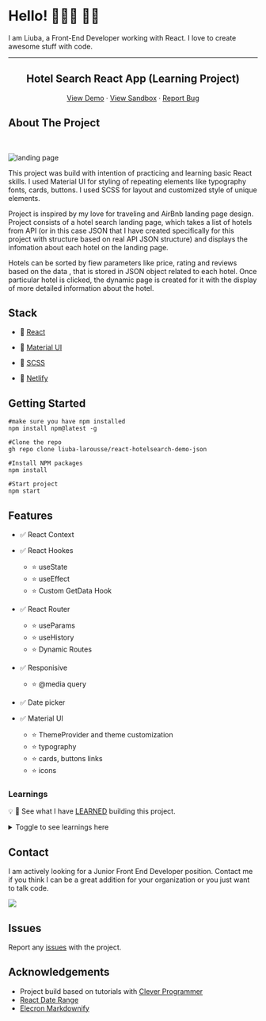 <!-- PROJECT LOGO -->
<br />

# Hello! 👩🏻‍🦰 🤙🏻

I am Liuba, a Front-End Developer working with React. I love to create awesome stuff with code.

---

<p align="center">
  <h2 align="center">Hotel Search React App (Learning Project)</h2>

  <p align="center">
<p align="center">
    <a href="https://react-hotelsearch-demo-app.netlify.app/">View Demo</a>
    ·
    <a href="https://codesandbox.io/s/determined-poitras-2iytu">View Sandbox</a>
    ·
     <a href="https://github.com/liuba-larousse/react-hotelsearch-demo-json/issues">Report Bug</a>
</p>
  </p>
</p>

<!-- ABOUT THE PROJECT -->

## About The Project

<br>

![landing page](https://github.com/liuba-larousse/react-hotelsearch-demo-json/blob/dynamic-pages/hotelsearch-react-demo.png)

<!-- <div align="center">
<img src="https://res.cloudinary.com/liubalarousse/image/upload/v1623167167/for%20portfolio/hotelsearch-react-demo_nuoyne.png" width="75%" alt="landing page">
</div> -->

This project was build with intention of practicing and learning basic React skills. I used Material UI for styling of repeating elements like typography fonts, cards, buttons. I used SCSS for layout and customized style of unique elements.

Project is inspired by my love for traveling and AirBnb landing page design. Project consists of a hotel search landing page, which takes a list of hotels from API (or in this case JSON that I have created specifically for this project with structure based on real API JSON structure) and displays the infomation about each hotel on the landing page.

Hotels can be sorted by fiew parameters like price, rating and reviews based on the data , that is stored in JSON object related to each hotel. Once particular hotel is clicked, the dynamic page is created for it with the display of more detailed information about the hotel.

## Stack

<!-- This section should list any major frameworks that you built your project using. Leave any add-ons/plugins for the acknowledgements section. Here are a few examples. -->

- 🧱 [React](https://reactjs.org/)
- 🎨 [Material UI](https://material-ui.com/)
- 🎨 [SCSS](https://sass-lang.com/)

- 🚀 [Netlify](https://www.netlify.com/)

<!-- GETTING STARTED -->

## Getting Started

<!-- This is an example of how you may give instructions on setting up your project locally.
To get a local copy up and running follow these simple example steps. -->

```
#make sure you have npm installed
npm install npm@latest -g

#Clone the repo
gh repo clone liuba-larousse/react-hotelsearch-demo-json

#Install NPM packages
npm install

#Start project
npm start
```

<!-- USAGE EXAMPLES -->

<!-- ## Usage -->

<!-- Use this space to show useful examples of how a project can be used. Additional screenshots, code examples and demos work well in this space. You may also link to more resources. -->

<!-- FEATURES-->

## Features

- ✅ React Context
- ✅ React Hookes
  - ⭐ useState
  - ⭐ useEffect
  - ⭐ Custom GetData Hook
- ✅ React Router

  - ⭐ useParams
  - ⭐ useHistory
  - ⭐ Dynamic Routes

- ✅ Responisive
  - ⭐ @media query
- ✅ Date picker

- ✅ Material UI
  - ⭐ ThemeProvider and theme customization
  - ⭐ typography
  - ⭐ cards, buttons links
  - ⭐ icons

<!-- LEARNINGS -->

### Learnings

💡 📖 See what I have [LEARNED](https://github.com/liuba-larousse/react-hotelsearch-demo-json/blob/dynamic-pages/LEARNINGS.md) building this project.

<details><summary>Toggle to see learnings here</summary>

Here are some things I learned while building this website:

<br>

🌴 Topic

🥥 Tip to remember

🌿 Better code practice

📖 Reading resourses

<br>

### React

- 🌴 REACT ROUTER
  - 🥥 `history.push("./yourpage")` used inside of button as link to another page
  - 🥥 Place dynamic route before other routes. If placed under other routes dynamic route does not work.

```
   <Route path="/page/:pageId">
      <DynamicPage />
           </Route>
   <Route path="/">
            <Home/>
           </Route>
```

- 🥥 To create a dynamic route for each page use following steps

  - Pass unique value inside the Link to dynamic page
    ` <Link to={ "page/" + page.id }`
  - Wrap `<Page/>` component in the `<Route path="/page/:pageId">`
  - Use `useParams()` to get params `const params = useParams()`
  - Map thhrough the array of objects and find object that matched with pageId passed value in route params
  - Dont forget ❗ to `parseInt(params.pageId)` as params.pageId will be returned as a string

    ```
    const selectedPage = pages.find((page) => {
    return page.id === parseInt(params.pageId);
    });
    ```

  - 📖 More on creating dynamic routes [here](https://dev.to/dsckiitdev/dynamic-pages-using-react-router-2pm)

 <br>

- 🌴 CONTEXT

  - 🥥 Wrap context provider around parent element, inside which children elements will be rendered. In this case inside `index.js` `<DataProvider><App /></DataProvider>`

  - 🥥🌿 Create Custom Hook within the context.

    ```
    function useData() {
    if (context === undefined) {
    throw new Error("useData must be used within a DataProvider");
    }
    return useContext(DataContext);
    }
    ```

    If there is no value, then we throw a helpful error message indicating that the hook is not being called within a function component that is rendered. 📖Read more [here](https://kentcdodds.com/blog/how-to-use-react-context-effectively)

<br>

- 🌴 FETCHING DATA

  - 🥥 Use `async` function when fetching data from API or JSON within `context.js`.
  - 📖 Read about fetching Hooks [here](https://www.robinwieruch.de/react-hooks-fetch-data).
  - 📖 Read about rendering data from JSN [here](https://www.pluralsight.com/guides/fetch-data-from-a-json-file-in-a-react-app) and [here](https://www.pluralsight.com/guides/fetch-data-from-a-json-file-in-a-react-app)
  - 🥥 Use `try/catch` syntax to fetch the data.
  - 📖 See try/catch use example [here](https://www.w3schools.com/java/java_try_catch.asp)

<br>

- 🥥 JSON file has to be placed in `public/` folder

- 🥥 OG meta tags are placed in the head of index.html file in `public/` folder

  ```
  <meta property="og:image" content="..." />
  <meta property="og:description" content="..." />
  <meta property="og:url" content="..." />
  ```

- 🥥 To remove Link native styling use ` <Link style={{ textDecoration: "none" }} >`

- 🥥 Use `array.sort()` function to sort array of objects by values provided.

  - use -1 : 1 to sort values in descending order
  - use 1 : -1 to sort values in ascending order

    ```
    function sortByReviews() {
    const sortedHotels = [...hotels].sort((a, b) =>
    a.guestReviews.total > b.guestReviews.total ? -1 : 1
    );
    return (
    sortedHotels
     );
     }
    ```

  - 📖 More about sorting arrays by property values [here](https://flaviocopes.com/how-to-sort-array-of-objects-by-property-javascript/)

   <br>

## Material UI

- 🥥🌿 In `<Typography/>` element always specify

  - Variant applies the theme typography styles
  - Component used for the root node

- 🥥🌿 In `<InputBase/>` element arial-label can be specified as input pros `inputProps={{ "aria-label": "search airbnb" }}`

- 🥥🌿 In `<Icon>` element use`aria-label` native prop

- 🥥 `<Avatar/>` element easy to use to create user Avatars

- 🥥 To CHANGE THEME colors

  - Wrap parent element in `<ThemeProvider theme={theme}/>`
  - Override new colors in theme inside the palette object

  ```
  const theme = createMuiTheme({
  palette: {
  primary: {
  main: "#f44336",
  contrastText: "#fff"
  },
  secondary: {
  main: "#ffc400",
  contrastText: "#000000"
  }}});
  ```

  <br>

## CSS

- 🥥 Center backround image with css:

  ```
  background: url("https://images.photo.jpg") center center;
  background-size: cover;
  background-repeat: no-repeat;
  ```

- 🥥 Use `object-fit: contain` for image to maintain its aspect ratio while fitting within the element’s content box

- 🥥 Grow/Shrink animation on hover with scss:

  ```
      element: {
      width: 100,
      height: 100,
      transition: transform 0.15s ease-in-out,
      &:hover: {
      transform: scale3d(1.05, 1.05, 1)
      }}
  ```

   <br>

## Netlify

- 🥥 In `package.json` add`"homepage": "./"`
- 🥥 In `netfily,toml` add `[build] publish = "build/"`
- 🥥 In Deploy Settings:
  - ` Build command:` `CI= npm run build`
  - ` Publish directory:` `build/`

<br>

## Other

- 🌴 README

  - 🥥 It was my first time trying to write proper clean nice `README.md`. I found it helpful to use some [templates](https://awesomeopensource.com/projects/readme)
  - 🥥 I used 🔗[markdown guide](https://www.markdownguide.org/basic-syntax/) source to learn more about basic Markdown synax.
  - 🥥 [Markdownify](https://markdownify.js.org/) is a Markdowneditor for desktop. It was of a huge help for writing syntax and preview it on desktop before pushing the code.
  - My `Readme.md` was created based on 🔗[this template](https://github.com/othneildrew/Best-README-Template).
    Thank you @othneildrew for sharing a template.
  - And here is a huge 🔗[List](https://github.com/matiassingers/awesome-readme) of many open sourse README templates can be used to help create your own awesome readme

   <br>

- 🌴 STORAGE
- 🥥 I use 🔗[Cloudinary](https://cloudinary.com/) for an easy storage of media files online.

</details>

## Contact

I am actively looking for a Junior Front End Developer position. Contact me if you think I can be a great addition for your organization or you just want to talk code.

<a href="mailto:liubovkapitulskaya@gmail.com?"><img src="https://img.shields.io/badge/gmail-%23DD0031.svg?&style=for-the-badge&logo=gmail&logoColor=white"/></a>

<!-- ISSUES -->

## Issues

Report any [issues](https://github.com/liuba-larousse/react-hotelsearch-demo-json/issues) with the project.

<!-- CONTRIBUTING -->

<!-- ## Contributing

Contributions are what make the open source community such an amazing place to be learn, inspire, and create. Any contributions you make are **greatly appreciated**.

1. Fork the Project
2. Create your Feature Branch (`git checkout -b feature/NewFeature`)
3. Commit your Changes (`git commit -m 'Add some NewFeature'`)
4. Push to the Branch (`git push origin feature/NewFeature`)
5. Open a Pull Request -->

<!-- ACKNOWLEDGEMENTS -->

## Acknowledgements

- Project build based on tutorials with [Clever Programmer](https://www.youtube.com/channel/UCqrILQNl5Ed9Dz6CGMyvMTQt)
- [React Date Range ](https://github.com/hypeserver/react-date-range#readme)
- [Elecron Markdownify](https://github.com/amitmerchant1990/electron-markdownify#readme)
